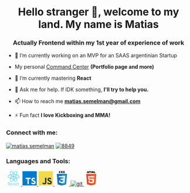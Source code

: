<h1 align="center">Hello stranger 👋, welcome to my land. My name is Matias</h1>
<h3 align="center">Actually Frontend within my 1st year of experience of work</h3>

- 🔭 I’m currently working on an MVP for an SAAS argentinian Startup

- My personal [Command Center](https://matiassemelman.github.io/me) **(Portfolio page and more)**

- 🌱 I’m currently mastering **React**

- 💬 Ask me for help. If IDK something, **I'll try to help you.**

- 📫 How to reach me **matias.semelman@gmail.com**

- ⚡ Fun fact **I love Kickboxing and MMA!**

<h3 align="left">Connect with me:</h3>
<p align="left">
<a href="https://linkedin.com/in/matias.semelman" target="blank"><img align="center" src="https://raw.githubusercontent.com/rahuldkjain/github-profile-readme-generator/master/src/images/icons/Social/linked-in-alt.svg" alt="matias.semelman" height="30" width="40" /></a>
<a href="https://discordapp.com/users/8849" target="blank"><img align="center" src="https://raw.githubusercontent.com/rahuldkjain/github-profile-readme-generator/master/src/images/icons/Social/discord.svg" alt="8849" height="30" width="40" /></a>
</p>

<h3 align="left">Languages and Tools:</h3>
<p align="left"> <a href="https://reactjs.org/" target="_blank"> <img src="https://raw.githubusercontent.com/devicons/devicon/master/icons/react/react-original-wordmark.svg" alt="react" width="40" height="40"/><a href="https://www.typescriptlang.org/" target="_blank"> <img src="https://raw.githubusercontent.com/devicons/devicon/master/icons/typescript/typescript-original.svg" alt="typescript" width="40" height="40"/> </a>  </a>
   <a href="https://developer.mozilla.org/en-US/docs/Web/JavaScript" target="_blank"> <img src="https://raw.githubusercontent.com/devicons/devicon/master/icons/javascript/javascript-original.svg" alt="javascript" width="40" height="40"/> </a>
  <a href="https://www.w3schools.com/css/" target="_blank"> <img src="https://raw.githubusercontent.com/devicons/devicon/master/icons/css3/css3-original-wordmark.svg" alt="css3" width="40" height="40"/> </a> </a> <a href="https://git-scm.com/" target="_blank"> <img src="https://www.vectorlogo.zone/logos/git-scm/git-scm-icon.svg" alt="git" width="40" height="40"/> </a> <a href="https://www.w3.org/html/" target="_blank"> <img src="https://raw.githubusercontent.com/devicons/devicon/master/icons/html5/html5-original-wordmark.svg" alt="html5" width="40" height="40"/> </a>  </p>
